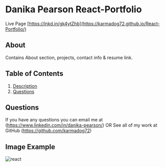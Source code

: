 # Danika Pearson React-Portfolio
Live Page
[https://lnkd.in/gk4ytZhb](https://karmadog72.github.io/React-Portfolio/)

## About
Contains About section, projects, contact info & resume link.

  ## Table of Contents
  1. [Description](#project-description)
  2. [Questions](#questions) 
  
  ## Questions
  If you have any questions you can email me at (https://www.linkedin.com/in/danika-pearson/)
  OR
  See all of my work at GitHub (https://github.com/karmadog72)
  

  ## Image Example
![react](https://user-images.githubusercontent.com/89046934/166608592-01dce1cc-c43f-43aa-9338-672e3724bb26.jpg)


